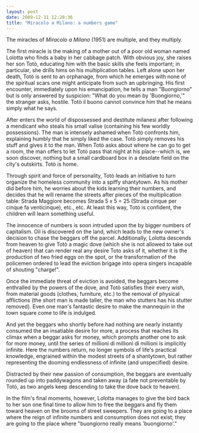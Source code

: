 ```yaml
---
layout: post
date: 2009-12-31 12:20:36
title: "Miracolo a Milano: a numbers game"
---
```


The miracles of *Miracolo a Milano* (1951) are multiple, and they multiply.

The first miracle is the making of a mother out of a poor old woman named Lolotta who finds a baby in her cabbage patch. With obvious joy, she raises her son Totò, educating him with the basic skills she feels important; in particular, she drills hims on his multiplication tables. <!--more--> Left alone upon her death, Totò is sent to an orphanage, from which he emerges with none of the spiritual scars one might anticipate from such an upbringing. His first encounter, immediately upon his emancipation, he tells a man "Buongiorno" but is only answered by suspicion: "What do you mean by 'Buongiorno,'" the stranger asks, hostile. Totò il buono cannot convince him that he means simply what he says.

After enters the world of dispossessed and destitute milanesi after following a mendicant who steals his small valise (containing his few worldly possessions). The man is intensely ashamed when Totò confronts him, explaining humbly that he simply liked the case. Totò simply removes his stuff and gives it to the man. When Totò asks about where he can go to get a room, the man offers to let Totò pass that night at his place--which is, we soon discover, nothing but a small cardboard box in a desolate field on the city's outskirts. Totò is home.

Through spirit and force of personality, Totò leads an initiative to turn organize the homeless community into a spiffy shantytown. As his mother did before him, he worries about the kids learning their numbers, and decides that he will rename the streets after pieces of the multiplication table: Strada Maggiore becomes Strada 5 x 5 = 25 (Strada cinque per cinque fa venticinque), etc., etc. At least this way, Totò is confident, the children will learn something useful.

The innocence of numbers is soon intruded upon the by bigger numbers of capitalism. Oil is discovered on the land, which leads to the new owner's decision to chase the beggars off the parcel. Additionally, Lolotta descends from heaven to give Totò a magic dove (which she is not allowed to take out of heaven) that can render real any desire Toto asks of it, whether it is the production of two fried eggs on the spot, or the transformation of the policemen ordered to lead the eviction brigage into opera singers incapable of shouting "charge!". 

Once the immediate threat of eviction is avoided, the beggars become enthralled by the powers of the dove, and Totò satisfies their every wish, from material goods (clothes, furniture, etc.) to the removal of physical afflictions (the short man is made taller, the man who stutters has his stutter removed). Even one man's fantastic desire to make the mannequin in the town square come to life is indulged. 

And yet the beggars who shortly before had nothing are nearly instantly consumed the an insatiable desire for more, a process that reaches its climax when a beggar asks for money, which prompts another one to ask for more money, until the series of millioni di millioni di millioni is implicitly infinite. Here the numbers return, no longer symbols of life's practical knowledge, engrained within the modest streets of a shantytown, but rather representing the dooming endlessness of infinite (and unspecified) desire. 

Distracted by their new passion of consumption, the beggars are eventually rounded up into paddywagons and taken away (a fate not preventable by Totò, as two angels keep descending to take the dove back to heaven). 

In the film's final moments, however, Lolotta manages to give the bird back to her son one final time to allow him to free the beggars and fly them toward heaven on the brooms of street sweepers. They are going to a place where the reign of infinite numbers and consumption does not exist; they are going to the place where "buongiorno really means 'buongiorno'."